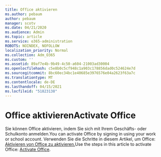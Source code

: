 ```yaml
---
title: Office aktivieren
ms.author: pebaum
author: pebaum
manager: scotv
ms.date: 04/21/2020
ms.audience: Admin
ms.topic: article
ms.service: o365-administration
ROBOTS: NOINDEX, NOFOLLOW
localization_priority: Normal
ms.collection: Adm_O365
ms.custom: ''
ms.assetid: 89af7e4b-9b49-4c50-a604-21003ad30004
ms.openlocfilehash: c5e8b0c5cf948c1a903c178856dad0c524624e7d
ms.sourcegitcommit: 8bc60ec34bc1e40685e3976576e04a2623f63a7c
ms.translationtype: MT
ms.contentlocale: de-DE
ms.lasthandoff: 04/15/2021
ms.locfileid: "51823138"
---
```

# <a name="activate-office"></a><span data-ttu-id="dd121-102">Office aktivieren</span><span class="sxs-lookup"><span data-stu-id="dd121-102">Activate Office</span></span>

<span data-ttu-id="dd121-103">Sie können Office aktivieren, indem Sie sich mit Ihrem Geschäfts- oder Schulkonto anmelden.</span><span class="sxs-lookup"><span data-stu-id="dd121-103">You can activate Office by signing in using your work or school account.</span></span> <span data-ttu-id="dd121-104">Verwenden Sie die Schritte in diesem Artikel, um Office: [Aktivieren von Office zu aktivieren.](https://support.office.com/article/Activate-Office-365-Office-2016-or-Office-2013-1144e0de-e849-496e-8e33-ed6fb1b34202.aspx)</span><span class="sxs-lookup"><span data-stu-id="dd121-104">Use the steps in this article to activate Office: [Activate Office](https://support.office.com/article/Activate-Office-365-Office-2016-or-Office-2013-1144e0de-e849-496e-8e33-ed6fb1b34202.aspx).</span></span>
  